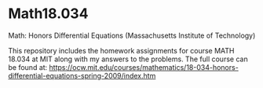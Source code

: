 # Math18.034
Math: Honors Differential Equations (Massachusetts Institute of Technology)

This repository includes the homework assignments for course MATH 18.034 at MIT along with my answers to the problems. The full course can be found at: https://ocw.mit.edu/courses/mathematics/18-034-honors-differential-equations-spring-2009/index.htm
